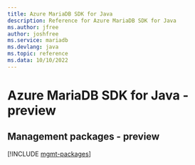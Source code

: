 ```yaml
---
title: Azure MariaDB SDK for Java
description: Reference for Azure MariaDB SDK for Java
ms.author: jfree
author: joshfree
ms.service: mariadb
ms.devlang: java
ms.topic: reference
ms.data: 10/10/2022
---
```

# Azure MariaDB SDK for Java - preview

## Management packages - preview
[!INCLUDE [mgmt-packages](mariadb-mgmt-index.md)]